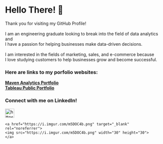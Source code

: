 <h1 align="left">Hello There! 👋</h1>
  <p align="left"> Thank you for visiting my GitHub Profile! <br> <br>
                   I am an engineering graduate looking to break into the field of data analytics and <br>
                   I have a passion for helping businesses make data-driven decisions. <br> <br>
                   I am interested in the fields of marketing, sales, and e-commerce because <br>
                   I love studying customers to help businesses grow and become successful.
  </p>

<h3 alight="left">Here are links to my porfolio websites:</h3>
  <p>
    <a href="https://www.mavenanalytics.io/profile/Chris-Barnett/87013525"><strong>Maven Analytics Portfolio</strong></a> <br>
    <a href="https://public.tableau.com/app/profile/chris.barnett3765/vizzes"><strong>Tableau Public Portfolio</strong></a>
  </p>

<h3 align="left">Connect with me on LinkedIn!</h3>
  <p align="left">
    <a href="https://www.linkedin.com/in/chris-b-79abbb125/" target="blank">
    <img align="center" src="https://raw.githubusercontent.com/rahuldkjain/github-profile-readme-generator/master/src/images/icons/Social/linked-in-alt.svg"
                        alt="https://www.linkedin.com/in/chris-b-79abbb125/" height="30" width="30" /> </a>
  </p>


    <a href="https://i.imgur.com/m5DOC4b.png" target="_blank" rel="noreferrer">
    <img src="https://i.imgur.com/m5DOC4b.png" width="30" height="30"> </a>
